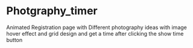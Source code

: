 # Photgraphy_timer
Animated Registration page with Different photography ideas with image hover effect and grid design and get a time after clicking the show time button
